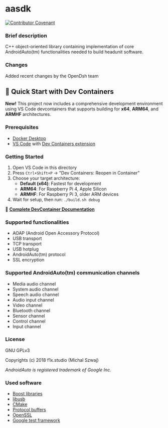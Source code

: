 
# aasdk

[![Contributor Covenant](https://img.shields.io/badge/Contributor%20Covenant-2.1-4baaaa.svg)](code_of_conduct.md)

### Brief description
C++ object-oriented library containing implementation of core AndroidAuto(tm) functionalities needed to build headunit software.

### Changes
Added recent changes by the OpenDsh team

## 🚀 Quick Start with Dev Containers

**New!** This project now includes a comprehensive development environment using VS Code devcontainers that supports building for **x64**, **ARM64**, and **ARMHF** architectures.

### Prerequisites
- [Docker Desktop](https://www.docker.com/products/docker-desktop/)
- [VS Code](https://code.visualstudio.com/) with [Dev Containers extension](https://marketplace.visualstudio.com/items?itemName=ms-vscode-remote.remote-containers)

### Getting Started
1. Open VS Code in this directory
2. Press `Ctrl+Shift+P` → "Dev Containers: Reopen in Container"
3. Choose your target architecture:
   - **Default (x64)**: Fastest for development
   - **ARM64**: For Raspberry Pi 4, Apple Silicon
   - **ARMHF**: For Raspberry Pi 3, older ARM devices
4. Wait for setup, then run: `./build.sh debug`

📖 **[Complete DevContainer Documentation](DEVCONTAINER.md)**

### Supported functionalities
 - AOAP (Android Open Accessory Protocol)
 - USB transport
 - TCP transport
 - USB hotplug
 - AndroidAuto(tm) protocol
 - SSL encryption

### Supported AndroidAuto(tm) communication channels
 - Media audio channel
 - System audio channel
 - Speech audio channel
 - Audio input channel
 - Video channel
 - Bluetooth channel
 - Sensor channel
 - Control channel
 - Input channel

### License
GNU GPLv3

Copyrights (c) 2018 f1x.studio (Michal Szwaj)

*AndroidAuto is registered trademark of Google Inc.*

### Used software
 - [Boost libraries](http://www.boost.org/)
 - [libusb](http://libusb.info/)
 - [CMake](https://cmake.org/)
 - [Protocol buffers](https://developers.google.com/protocol-buffers/)
 - [OpenSSL](https://www.openssl.org/)
 - [Google test framework](https://github.com/google/googletest)
